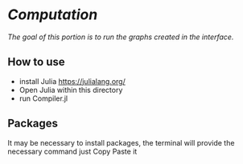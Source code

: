 # _Computation_

_The goal of this portion is to run the graphs created in the interface._

## How to use
- install Julia https://julialang.org/
- Open Julia within this directory
- run Compiler.jl

## Packages
It may be necessary to install packages, the terminal will provide the necessary command just Copy Paste it

